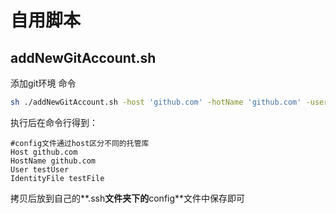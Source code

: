 # 自用脚本
## addNewGitAccount.sh
添加git环境
命令
```sh
sh ./addNewGitAccount.sh -host 'github.com' -hotName 'github.com' -user 'yulinfox@163.com' -identityFile 'C:/Users/Toroto/.ssh/id_rsa_github'
```
执行后在命令行得到：
```
#config文件通过host区分不同的托管库
Host github.com
HostName github.com
User testUser
IdentityFile testFile
```
拷贝后放到自己的**.ssh**文件夹下的**config**文件中保存即可
